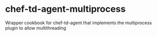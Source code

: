 # chef-td-agent-multiprocess
Wrapper cookbook for chef-td-agent that implements the multiprocess plugin to allow multithreading
